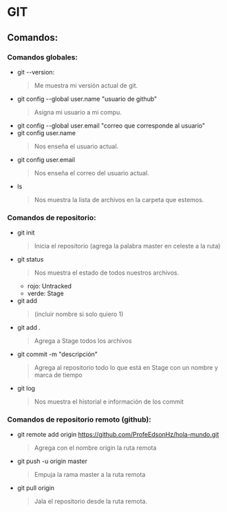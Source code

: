 # GIT

## Comandos:

### Comandos globales:

+ git --version:
    >Me muestra mi versión actual de git.
+ git config --global user.name "usuario de github"
    >Asigna mi usuario a mi compu.
+ git config --global user.email "correo que corresponde al usuario"
+ git config user.name
    >Nos enseña el usuario actual.
+ git config user.email
    >Nos enseña el correo del usuario actual.
+ ls
    >Nos muestra la lista de archivos en la carpeta que estemos.

### Comandos de repositorio:

+ git init
    >Inicia el repositorio (agrega la palabra master en celeste a la ruta)
+ git status
    >Nos muestra el estado de todos nuestros archivos.
    + rojo: Untracked
    + verde: Stage
+ git add 
    >(incluir nombre si solo quiero 1)
+ git add .
    >Agrega a Stage todos los archivos
+ git commit -m "descripción"
    >Agrega al repositorio todo lo que está en Stage con un nombre y marca de tiempo
+ git log
    >Nos muestra el historial e información de los commit

### Comandos de repositorio remoto (github):
+ git remote add origin https://github.com/ProfeEdsonHz/hola-mundo.git
    >Agrega con el nombre origin la ruta remota
+ git push -u origin master
    >Empuja la rama master a la ruta remota
+ git pull origin
    >Jala el repositorio desde la ruta remota.